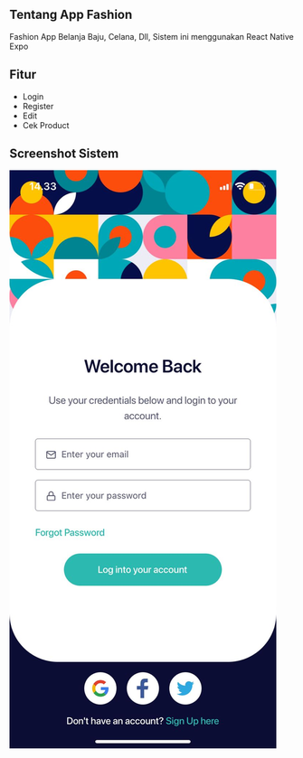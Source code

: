 ## Tentang App Fashion

Fashion App Belanja Baju, Celana, Dll, Sistem ini menggunakan React Native Expo

## Fitur

- Login
- Register
- Edit
- Cek Product

## Screenshot Sistem
![alt text](https://github.com/Ahmadfauzi1111/FashionApp/blob/main/assets/1%20(1).jpeg?raw=true)


